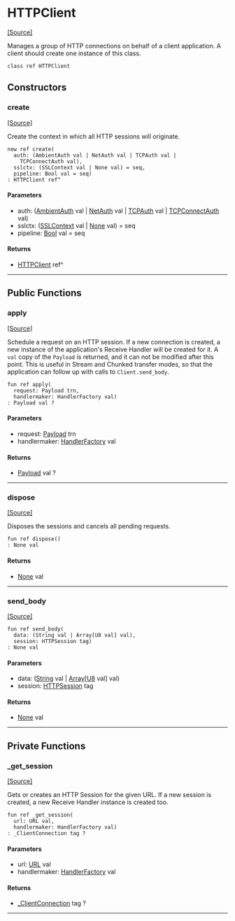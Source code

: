 # HTTPClient
<span class="source-link">[[Source]](src/http/client.md#L5)</span>

Manages a group of HTTP connections on behalf of a client application.
A client should create one instance of this class.


```pony
class ref HTTPClient
```

## Constructors

### create
<span class="source-link">[[Source]](src/http/client.md#L15)</span>


Create the context in which all HTTP sessions will originate.


```pony
new ref create(
  auth: (AmbientAuth val | NetAuth val | TCPAuth val | 
    TCPConnectAuth val),
  sslctx: (SSLContext val | None val) = seq,
  pipeline: Bool val = seq)
: HTTPClient ref^
```
#### Parameters

*   auth: ([AmbientAuth](builtin-AmbientAuth.md) val | [NetAuth](net-NetAuth.md) val | [TCPAuth](net-TCPAuth.md) val | 
    [TCPConnectAuth](net-TCPConnectAuth.md) val)
*   sslctx: ([SSLContext](net-ssl-SSLContext.md) val | [None](builtin-None.md) val) = seq
*   pipeline: [Bool](builtin-Bool.md) val = seq

#### Returns

* [HTTPClient](http-HTTPClient.md) ref^

---

## Public Functions

### apply
<span class="source-link">[[Source]](src/http/client.md#L37)</span>


Schedule a request on an HTTP session. If a new connection is created,
a new instance of the application's Receive Handler will be created
for it. A `val` copy of the `Payload` is returned, and it can not be
modified after this point.
This is useful in Stream and Chunked transfer modes, so that the
application can follow up with calls to `Client.send_body`.


```pony
fun ref apply(
  request: Payload trn,
  handlermaker: HandlerFactory val)
: Payload val ?
```
#### Parameters

*   request: [Payload](http-Payload.md) trn
*   handlermaker: [HandlerFactory](http-HandlerFactory.md) val

#### Returns

* [Payload](http-Payload.md) val ?

---

### dispose
<span class="source-link">[[Source]](src/http/client.md#L57)</span>


Disposes the sessions and cancels all pending requests.


```pony
fun ref dispose()
: None val
```

#### Returns

* [None](builtin-None.md) val

---

### send_body
<span class="source-link">[[Source]](src/http/client.md#L107)</span>


```pony
fun ref send_body(
  data: (String val | Array[U8 val] val),
  session: HTTPSession tag)
: None val
```
#### Parameters

*   data: ([String](builtin-String.md) val | [Array](builtin-Array.md)\[[U8](builtin-U8.md) val\] val)
*   session: [HTTPSession](http-HTTPSession.md) tag

#### Returns

* [None](builtin-None.md) val

---

## Private Functions

### _get_session
<span class="source-link">[[Source]](src/http/client.md#L76)</span>


Gets or creates an HTTP Session for the given URL. If a new session
is created, a new Receive Handler instance is created too.


```pony
fun ref _get_session(
  url: URL val,
  handlermaker: HandlerFactory val)
: _ClientConnection tag ?
```
#### Parameters

*   url: [URL](http-URL.md) val
*   handlermaker: [HandlerFactory](http-HandlerFactory.md) val

#### Returns

* [_ClientConnection](http-_ClientConnection.md) tag ?

---

